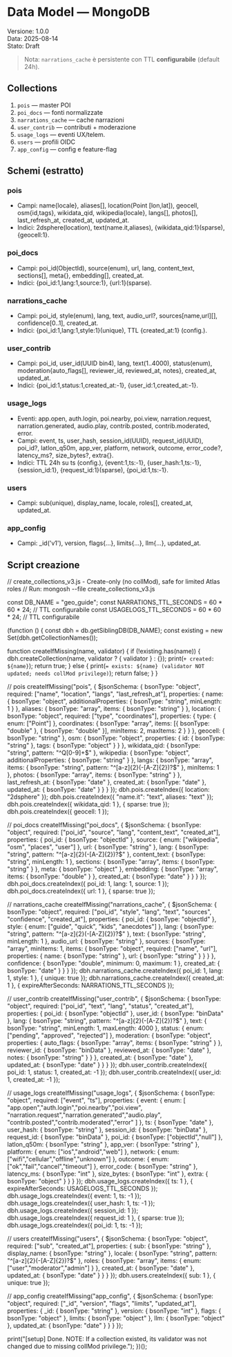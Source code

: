 # Data Model — MongoDB
Versione: 1.0.0  
Data: 2025-08-14  
Stato: Draft

> Nota: `narrations_cache` è persistente con TTL **configurabile** (default 24h).

## Collections
1. `pois` — master POI
2. `poi_docs` — fonti normalizzate
3. `narrations_cache` — cache narrazioni
4. `user_contrib` — contributi + moderazione
5. `usage_logs` — eventi UX/telem.
6. `users` — profili OIDC
7. `app_config` — config e feature-flag

## Schemi (estratto)
### pois
- Campi: name{locale}, aliases[], location(Point [lon,lat]), geocell, osm{id,tags}, wikidata_qid, wikipedia{locale}, langs[], photos[], last_refresh_at, created_at, updated_at.
- Indici: 2dsphere(location), text(name.it,aliases), {wikidata_qid:1}(sparse), {geocell:1}.

### poi_docs
- Campi: poi_id(ObjectId), source(enum), url, lang, content_text, sections[], meta{}, embedding[], created_at.
- Indici: {poi_id:1,lang:1,source:1}, {url:1}(sparse).

### narrations_cache
- Campi: poi_id, style(enum), lang, text, audio_url?, sources[name,url][], confidence[0..1], created_at.
- Indici: {poi_id:1,lang:1,style:1}(unique), TTL {created_at:1} (config.).

### user_contrib
- Campi: poi_id, user_id(UUID bin4), lang, text(1..4000), status(enum), moderation{auto_flags[], reviewer_id, reviewed_at, notes}, created_at, updated_at.
- Indici: {poi_id:1,status:1,created_at:-1}, {user_id:1,created_at:-1}.

### usage_logs
- Eventi: app.open, auth.login, poi.nearby, poi.view, narration.request, narration.generated, audio.play, contrib.posted, contrib.moderated, error.
- Campi: event, ts, user_hash, session_id(UUID), request_id(UUID), poi_id?, latlon_q50m, app_ver, platform, network, outcome, error_code?, latency_ms?, size_bytes?, extra{}.
- Indici: TTL 24h su ts (config.), {event:1,ts:-1}, {user_hash:1,ts:-1}, {session_id:1}, {request_id:1}(sparse), {poi_id:1,ts:-1}.

### users
- Campi: sub(unique), display_name, locale, roles[], created_at, updated_at.

### app_config
- Campi: _id('v1'), version, flags{...}, limits{...}, llm{...}, updated_at.

## Script creazione
// create_collections_v3.js - Create-only (no collMod), safe for limited Atlas roles
// Run: mongosh --file create_collections_v3.js

const DB_NAME = "geo_guide";
const NARRATIONS_TTL_SECONDS = 60 * 60 * 24;   // TTL configurabile
const USAGELOGS_TTL_SECONDS  = 60 * 60 * 24;   // TTL configurabile

(function () {
  const dbh = db.getSiblingDB(DB_NAME);
  const existing = new Set(dbh.getCollectionNames());

  function createIfMissing(name, validator) {
    if (!existing.has(name)) {
      dbh.createCollection(name, validator ? { validator } : {});
      print(`+ created: ${name}`);
      return true;
    } else {
      print(`= exists: ${name} (validator NOT updated; needs collMod privilege)`);
      return false;
    }
  }

  // pois
  createIfMissing("pois", {
    $jsonSchema: {
      bsonType: "object",
      required: ["name", "location", "langs", "last_refresh_at"],
      properties: {
        name: { bsonType: "object", additionalProperties: { bsonType: "string", minLength: 1 } },
        aliases: { bsonType: "array", items: { bsonType: "string" } },
        location: {
          bsonType: "object",
          required: ["type", "coordinates"],
          properties: {
            type: { enum: ["Point"] },
            coordinates: {
              bsonType: "array",
              items: [{ bsonType: "double" }, { bsonType: "double" }],
              minItems: 2, maxItems: 2
            }
          }
        },
        geocell: { bsonType: "string" },
        osm: { bsonType: "object", properties: { id: { bsonType: "string" }, tags: { bsonType: "object" } } },
        wikidata_qid: { bsonType: "string", pattern: "^Q[0-9]+$" },
        wikipedia: { bsonType: "object", additionalProperties: { bsonType: "string" } },
        langs: { bsonType: "array", items: { bsonType: "string", pattern: "^[a-z]{2}(-[A-Z]{2})?$" }, minItems: 1 },
        photos: { bsonType: "array", items: { bsonType: "string" } },
        last_refresh_at: { bsonType: "date" },
        created_at: { bsonType: "date" },
        updated_at: { bsonType: "date" }
      }
    }
  });
  dbh.pois.createIndex({ location: "2dsphere" });
  dbh.pois.createIndex({ "name.it": "text", aliases: "text" });
  dbh.pois.createIndex({ wikidata_qid: 1 }, { sparse: true });
  dbh.pois.createIndex({ geocell: 1 });

  // poi_docs
  createIfMissing("poi_docs", {
    $jsonSchema: {
      bsonType: "object",
      required: ["poi_id", "source", "lang", "content_text", "created_at"],
      properties: {
        poi_id: { bsonType: "objectId" },
        source: { enum: ["wikipedia", "osm", "places", "user"] },
        url: { bsonType: "string" },
        lang: { bsonType: "string", pattern: "^[a-z]{2}(-[A-Z]{2})?$" },
        content_text: { bsonType: "string", minLength: 1 },
        sections: { bsonType: "array", items: { bsonType: "string" } },
        meta: { bsonType: "object" },
        embedding: { bsonType: "array", items: { bsonType: "double" } },
        created_at: { bsonType: "date" }
      }
    }
  });
  dbh.poi_docs.createIndex({ poi_id: 1, lang: 1, source: 1 });
  dbh.poi_docs.createIndex({ url: 1 }, { sparse: true });

  // narrations_cache
  createIfMissing("narrations_cache", {
    $jsonSchema: {
      bsonType: "object",
      required: ["poi_id", "style", "lang", "text", "sources", "confidence", "created_at"],
      properties: {
        poi_id: { bsonType: "objectId" },
        style: { enum: ["guide", "quick", "kids", "anecdotes"] },
        lang: { bsonType: "string", pattern: "^[a-z]{2}(-[A-Z]{2})?$" },
        text: { bsonType: "string", minLength: 1 },
        audio_url: { bsonType: "string" },
        sources: {
          bsonType: "array",
          minItems: 1,
          items: {
            bsonType: "object",
            required: ["name", "url"],
            properties: { name: { bsonType: "string" }, url: { bsonType: "string" } }
          }
        },
        confidence: { bsonType: "double", minimum: 0, maximum: 1 },
        created_at: { bsonType: "date" }
      }
    }
  });
  dbh.narrations_cache.createIndex({ poi_id: 1, lang: 1, style: 1 }, { unique: true });
  dbh.narrations_cache.createIndex({ created_at: 1 }, { expireAfterSeconds: NARRATIONS_TTL_SECONDS });

  // user_contrib
  createIfMissing("user_contrib", {
    $jsonSchema: {
      bsonType: "object",
      required: ["poi_id", "text", "lang", "status", "created_at"],
      properties: {
        poi_id: { bsonType: "objectId" },
        user_id: { bsonType: "binData" },
        lang: { bsonType: "string", pattern: "^[a-z]{2}(-[A-Z]{2})?$" },
        text: { bsonType: "string", minLength: 1, maxLength: 4000 },
        status: { enum: ["pending", "approved", "rejected"] },
        moderation: {
          bsonType: "object",
          properties: {
            auto_flags: { bsonType: "array", items: { bsonType: "string" } },
            reviewer_id: { bsonType: "binData" },
            reviewed_at: { bsonType: "date" },
            notes: { bsonType: "string" }
          }
        },
        created_at: { bsonType: "date" },
        updated_at: { bsonType: "date" }
      }
    }
  });
  dbh.user_contrib.createIndex({ poi_id: 1, status: 1, created_at: -1 });
  dbh.user_contrib.createIndex({ user_id: 1, created_at: -1 });

  // usage_logs
  createIfMissing("usage_logs", {
    $jsonSchema: {
      bsonType: "object",
      required: ["event", "ts"],
      properties: {
        event: {
          enum: [
            "app.open","auth.login","poi.nearby","poi.view",
            "narration.request","narration.generated","audio.play",
            "contrib.posted","contrib.moderated","error"
          ]
        },
        ts: { bsonType: "date" },
        user_hash: { bsonType: "string" },
        session_id: { bsonType: "binData" },
        request_id: { bsonType: "binData" },
        poi_id: { bsonType: ["objectId","null"] },
        latlon_q50m: { bsonType: "string" },
        app_ver: { bsonType: "string" },
        platform: { enum: ["ios","android","web"] },
        network: { enum: ["wifi","cellular","offline","unknown"] },
        outcome: { enum: ["ok","fail","cancel","timeout"] },
        error_code: { bsonType: "string" },
        latency_ms: { bsonType: "int" },
        size_bytes: { bsonType: "int" },
        extra: { bsonType: "object" }
      }
    }
  });
  dbh.usage_logs.createIndex({ ts: 1 }, { expireAfterSeconds: USAGELOGS_TTL_SECONDS });
  dbh.usage_logs.createIndex({ event: 1, ts: -1 });
  dbh.usage_logs.createIndex({ user_hash: 1, ts: -1 });
  dbh.usage_logs.createIndex({ session_id: 1 });
  dbh.usage_logs.createIndex({ request_id: 1 }, { sparse: true });
  dbh.usage_logs.createIndex({ poi_id: 1, ts: -1 });

  // users
  createIfMissing("users", {
    $jsonSchema: {
      bsonType: "object",
      required: ["sub", "created_at"],
      properties: {
        sub: { bsonType: "string" },
        display_name: { bsonType: "string" },
        locale: { bsonType: "string", pattern: "^[a-z]{2}(-[A-Z]{2})?$" },
        roles: { bsonType: "array", items: { enum: ["user","moderator","admin"] } },
        created_at: { bsonType: "date" },
        updated_at: { bsonType: "date" }
      }
    }
  });
  dbh.users.createIndex({ sub: 1 }, { unique: true });

  // app_config
  createIfMissing("app_config", {
    $jsonSchema: {
      bsonType: "object",
      required: ["_id", "version", "flags", "limits", "updated_at"],
      properties: {
        _id: { bsonType: "string" },
        version: { bsonType: "int" },
        flags: { bsonType: "object" },
        limits: { bsonType: "object" },
        llm: { bsonType: "object" },
        updated_at: { bsonType: "date" }
      }
    }
  });

  print("[setup] Done. NOTE: If a collection existed, its validator was not changed due to missing collMod privilege.");
})();
